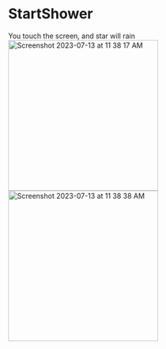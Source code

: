 # StartShower
You touch the screen, and star will rain
<img width="303" alt="Screenshot 2023-07-13 at 11 38 17 AM" src="https://github.com/khushpanchal/StartShower/assets/45419595/30b7c3ef-d056-4531-b069-0a0f597d8c60">
<img width="303" alt="Screenshot 2023-07-13 at 11 38 38 AM" src="https://github.com/khushpanchal/StartShower/assets/45419595/3fe3de65-8951-48be-a253-98f5b14ecdb4">
